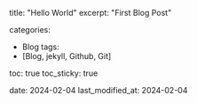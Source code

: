 title:  "Hello World"
excerpt: "First Blog Post"

categories:
  - Blog
tags:
  - [Blog, jekyll, Github, Git]

toc: true
toc_sticky: true
 
date: 2024-02-04
last_modified_at: 2024-02-04